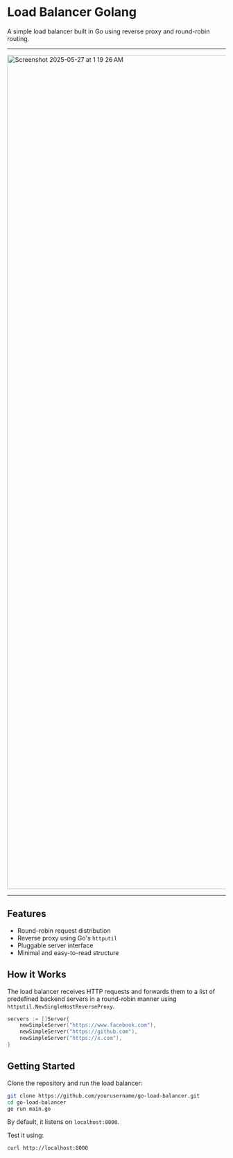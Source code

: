 # Load Balancer Golang

A simple load balancer built in Go using reverse proxy and round-robin routing.

---

<img width="1920" alt="Screenshot 2025-05-27 at 1 19 26 AM" src="https://github.com/user-attachments/assets/084c687a-74c6-4003-9be4-7301cb2ecb20" />


---

## Features

- Round-robin request distribution
- Reverse proxy using Go's `httputil`
- Pluggable server interface
- Minimal and easy-to-read structure

## How it Works

The load balancer receives HTTP requests and forwards them to a list of predefined backend servers in a round-robin manner using `httputil.NewSingleHostReverseProxy`.

```go
servers := []Server{
    newSimpleServer("https://www.facebook.com"),
    newSimpleServer("https://github.com"),
    newSimpleServer("https://x.com"),
}
````

## Getting Started

Clone the repository and run the load balancer:

```bash
git clone https://github.com/yourusername/go-load-balancer.git
cd go-load-balancer
go run main.go
```

By default, it listens on `localhost:8000`.

Test it using:

```bash
curl http://localhost:8000
```


